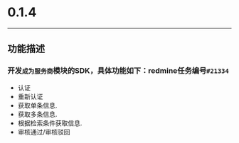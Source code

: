 # 0.1.4

---

## 功能描述

### 开发`成为服务商`模块的SDK，具体功能如下：redmine任务编号`#21334`
 
* 认证
* 重新认证
* 获取单条信息. 
* 获取多条信息. 
* 根据检索条件获取信息. 
* 审核通过/审核驳回